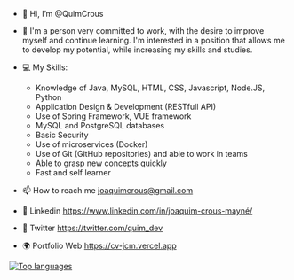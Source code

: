 
- 👋 Hi, I’m @QuimCrous

- 💪 I'm a person very committed to work, with the desire to improve
myself and continue learning. I'm interested in a position that allows
me to develop my potential, while increasing my skills and studies.

- 💻 My Skills:
  - Knowledge of Java, MySQL, HTML, CSS, Javascript, Node.JS, Python
  - Application Design & Development (RESTfull API)
  - Use of Spring Framework, VUE framework
  - MySQL and PostgreSQL databases
  - Basic Security
  - Use of microservices (Docker)
  - Use of Git (GitHub repositories) and able to work in teams
  - Able to grasp new concepts quickly
  - Fast and self learner

- 📫 How to reach me joaquimcrous@gmail.com
- 📨 Linkedin https://www.linkedin.com/in/joaquim-crous-mayné/
- 📱 Twitter https://twitter.com/quim_dev
- 🌍 Portfolio Web https://cv-jcm.vercel.app

<!---
QuimCrous/QuimCrous is a ✨ special ✨ repository because its `README.md` (this file) appears on your GitHub profile.
You can click the Preview link to take a look at your changes.
--->

[![Top languages](https://github-readme-stats.vercel.app/api/top-langs/?username=QuimCrous&layout=compact)](https://github.com/anuraghazra/github-readme-stats)
